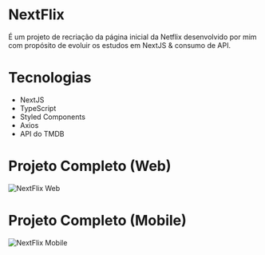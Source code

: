 # NextFlix

É um projeto de recriação da página inicial da Netflix desenvolvido por mim com propósito de evoluir os estudos em NextJS & consumo de API.

# Tecnologias

- NextJS
- TypeScript
- Styled Components
- Axios
- API do TMDB

# Projeto Completo (Web)

![NextFlix Web](https://user-images.githubusercontent.com/97991094/194946969-152b0d68-0a64-4ba3-bbef-e356d996d2e9.gif)

# Projeto Completo (Mobile)

![NextFlix Mobile](https://user-images.githubusercontent.com/97991094/194947864-dcedf644-6ad5-4224-9b83-d826f9b1b9bb.gif)
